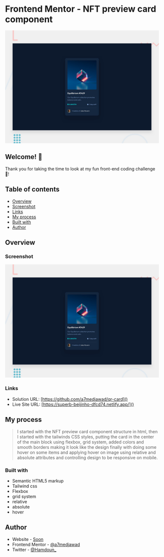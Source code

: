 # Frontend Mentor - NFT preview card component

![Design preview for the NFT preview card component coding challenge](./design/desktop-preview.jpg)

## Welcome! 👋

Thank you for taking the time to look at my fun front-end coding challenge 🚀!

## Table of contents

- [Overview](#overview)
- [Screenshot](#screenshot)
- [Links](#links)
- [My process](#my-process)
- [Built with](#built-with)
- [Author](#author)

## Overview

### Screenshot

![This is the Challange preview ](./design/desktop-preview.jpg)

### Links

- Solution URL: [https://github.com/a7medjawad/qr-card]()
- Live Site URL: [https://superb-beijinho-dfcd74.netlify.app/]()

## My process

> I started with the NFT preview card component structure in html, then I started with the tailwinds CSS styles, putting the card in the center of the main block using flexbox, grid system, added colors and smooth borders making it look like the design finally with doing some hover on some items and applying hover on image using relative and absolute attributes and controlling design to be responsive on mobile.

### Built with

- Semantic HTML5 markup
- Tailwind css
- Flexbox
- grid system
- relative
- absolute
- hover

## Author

- Website - [Soon]()
- Frontend Mentor - [@a7medjawad](https://www.frontendmentor.io/profile/a7medjawad)
- Twitter - [@Hamdoun\_](https://twitter.com/Hamdoun_)
